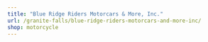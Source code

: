 ```yaml
---
title: "Blue Ridge Riders Motorcars & More, Inc."
url: /granite-falls/blue-ridge-riders-motorcars-and-more-inc/
shop: motorcycle
---
```

